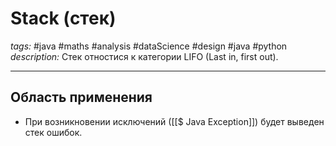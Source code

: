 # Stack (стек)
*tags:* #java #maths #analysis #dataScience #design #java #python 
*description:* Стек отностися к категории LIFO (Last in, first out).

---

## Область применения
- При возникновении исключений ([[$ Java Exception]]) будет выведен стек ошибок.